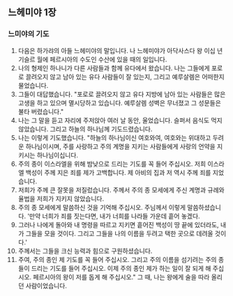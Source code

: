 ## 느헤미야 1장

### 느미야의 기도
1. 다음은 하가랴의 아들 느헤미야의 말입니다. 나 느헤미야가 아닥사스다 왕 이십 년 기슬르 월에 페르시아의 수도인 수산에 있을 때의 일입니다.
2. 나의 형제인 하나니가 다른 사람들과 함께 유다에서 왔습니다. 나는 그들에게 포로로 끌려오지 않고 남아 있는 유다 사람들이 잘 있는지, 그리고 예루살렘은 어떠한지 물었습니다.
3. 그들이 대답했습니다. "포로로 끌려오지 않고 유다 지방에 남아 있는 사람들은 많은 고생을 하고 있으며 멸시당하고 있습니다. 예루살렘 성벽은 무너졌고 그 성문들은 불타 버렸습니다."
4. 나는 그 말을 듣고 자리에 주저앉아 여러 날 동안, 울었습니다. 슬퍼서 음식도 먹지 않았습니다. 그리고 하늘의 하나님께 기도드렸습니다.
5. 나는 이렇게 기도했습니다. "하늘의 하나님이신 여호와여, 여호와는 위대하고 두려운 하나님이시며, 주를 사랑하고 주의 계명을 지키는 사람들에게 사랑의 언약을 지키시는 하나님이십니다.
6. 주의 종이 이스라엘을 위해 밤낮으로 드리는 기도를 꼭 들어 주십시오. 저희 이스라엘 백성이 주께 지은 죄를 제가 고백합니다. 제 아비의 집과 저 역시 주께 죄를 지었습니다.
7. 저희가 주께 큰 잘못을 저질렀습니다. 주께서 주의 종 모세에게 주신 계명과 규례와 율법을 저희가 지키지 않았습니다.
8. 주의 종 모세에게 말씀하신 것을 기억해 주십시오. 주님께서 이렇게 말씀하셨습니다. '만약 너희가 죄를 짓는다면, 내가 너희를 나라들 가운데 흩어 놓겠다.
9. 그러나 나에게 돌아와 내 명령을 따르고 지키면 흩어진 백성이 땅 끝에 있더라도, 내가 그들을 모을 것이다. 그리고 그들을 나의 이름을 두려고 택한 곳으로 데려올 것이다.'
10. 주께서는 그들을 크신 능력과 힘으로 구원하셨습니다.
11. 주여, 주의 종인 제 기도를 꼭 들어 주십시오. 그리고 주의 이름을 섬기려는 주의 종들이 드리는 기도를 들어 주십시오. 이제 주의 종인 제가 하는 일이 잘 되게 해 주십시오. 페르시아의 왕이 저를 돕게 해 주십시오." 그 때, 나는 왕에게 술을 따라 올리던 사람이었습니다.